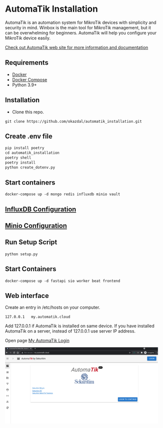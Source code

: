# AutomaTik Installation

AutomaTik is an automation system for MikroTik devices with simplicity and security in mind. Winbox is the main tool for MikroTik management, but it can be overwhelming for beginners. AutomaTik will help you configure your MikroTik device easily.

[Check out AutomaTik web site for more information and documentation](https://automatik.cloud)


## Requirements
 - [Docker](https://docs.docker.com/get-docker/)
 - [Docker Compose](https://docs.docker.com/compose/)
 - Python 3.9+


## Installation
- Clone this repo. 

```
git clone https://github.com/okazdal/automatik_installation.git
```

## Create .env file
```
pip install poetry
cd automatik_installation
poetry shell
poetry install
python create_dotenv.py
```

## Start containers
```
docker-compose up -d mongo redis influxdb minio vault
```

## [InfluxDB Configuration](docs/influx_config.md)


## [Minio Configuration](docs/minio_config.md)

## Run Setup Script
```
python setup.py
```

## Start Containers
```
docker-compose up -d fastapi sio worker beat frontend
```

## Web interface

Create an entry in /etc/hosts on your computer.

```
127.0.0.1	my.automatik.cloud
```

Add 127.0.0.1 if AutomaTik is installed on same device. If you have installed AutomaTik on a server, instead of 127.0.0.1 use server IP address.

Open page [My AutomaTik Login](http://my.automatik.cloud)

![Login Page](docs/images/login.png)

